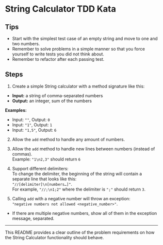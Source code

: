 # String Calculator TDD Kata

## Tips

- Start with the simplest test case of an empty string and move to one and two numbers.
- Remember to solve problems in a simple manner so that you force yourself to write tests you did not think about.
- Remember to refactor after each passing test.

## Steps

1. Create a simple String calculator with a method signature like this:


- **Input:** a string of comma-separated numbers  
- **Output:** an integer, sum of the numbers

**Examples:**  
- Input: `""`, Output: `0`  
- Input: `"1"`, Output: `1`  
- Input: `"1,5"`, Output: `6`

2. Allow the `add` method to handle any amount of numbers.

3. Allow the `add` method to handle new lines between numbers (instead of commas).  
Example: `"1\n2,3"` should return `6`

4. Support different delimiters:  
To change the delimiter, the beginning of the string will contain a separate line that looks like this:  
`"//[delimiter]\n[numbers…]"`.  
For example, `"//;\n1;2"` where the delimiter is `";"` should return `3`.

5. Calling `add` with a negative number will throw an exception:  
`"negative numbers not allowed <negative_number>"`.

- If there are multiple negative numbers, show all of them in the exception message, separated.

---

This README provides a clear outline of the problem requirements on how the String Calculator functionality should behave.
